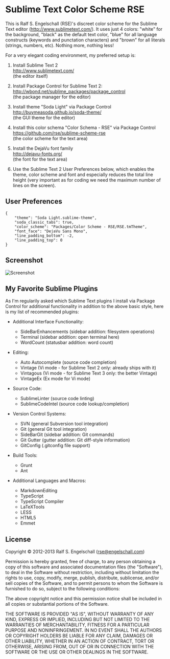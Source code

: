 Sublime Text Color Scheme RSE
=============================

This is Ralf S. Engelschall (RSE)'s discreet color scheme for the
Sublime Text editor (http://www.sublimetext.com/). It uses just 4
colors: "white" for the background, "black" as the default text color,
"blue" for all language constructs (keywords and punctation characters)
and "brown" for all literals (strings, numbers, etc). Nothing more,
nothing less! 

For a very elegant coding environment, my preferred setup is:

1. Install Sublime Text 2<br/>
   http://www.sublimetext.com/<br/>
   (the editor itself)

2. Install Package Control for Sublime Text 2:<br/>
   http://wbond.net/sublime_packages/package_control <br/>
   (the package manager for the editor)

3. Install theme "Soda Light" via Package Control<br/>
   http://buymeasoda.github.io/soda-theme/ <br/>
   (the GUI theme for the editor)

4. Install this color schema "Color Schema - RSE" via Package Control<br/>
   https://github.com/rse/sublime-scheme-rse<br/>
   (the color scheme for the text area)

5. Install the DejaVu font family<br/>
   http://dejavu-fonts.org/<br/>
   (the font for the text area)

6. Use the Sublime Text 2 User Preferences below, which enables the
   theme, color scheme and font and especially reduces the total line
   height (very important as for coding we need the maximum number of
   lines on the screen).

User Preferences
----------------

    {
        "theme": "Soda Light.sublime-theme",
        "soda_classic_tabs": true,
        "color_scheme": "Packages/Color Scheme - RSE/RSE.tmTheme",
        "font_face": "DejaVu Sans Mono",
        "line_padding_bottom": -2,
        "line_padding_top": 0
    }

Screenshot
----------

![Screenshot](screenshot.png "Sublime Text 2 with Color Scheme RSE and theme Soda Light")

My Favorite Sublime Plugins
---------------------------

As I'm regularily asked which Sublime Text plugins I install via Package
Control for additional functionality in addition to the above basic
style, here is my list of recommended plugins:

- Additional Interface Functionality:
  - SideBarEnhancements (sidebar addition: filesystem operations)
  - Terminal (sidebar addition: open terminal here)
  - WordCount (statusbar addition: word count)

- Editing:
  - Auto Autocomplete (source code completion)
  - Vintage (Vi mode - for Sublime Text 2 only: already ships with it)
  - Vintagous (Vi mode - for Sublime Text 3 only: the better Vintage)
  - VintageEx (Ex mode for Vi mode)

- Source Code:
  - SublimeLinter (source code linting)
  - SublimeCodeIntel (source code lookup/completion)

- Version Control Systems:
  - SVN (general Subversion tool integration)
  - Git (general Git tool integration)
  - SideBarGit (sidebar addition: Git commands)
  - Git Gutter (gutter addition: Git diff-style information)
  - GitConfig (.gitconfig file support)

- Build Tools:
  - Grunt
  - Ant

- Additional Languages and Macros:
  - MarkdownEditing 
  - TypeScript
  - TypeScript Compiler
  - LaTeXTools
  - LESS
  - HTML5
  - Emmet

License
-------

Copyright &copy; 2012-2013 Ralf S. Engelschall (rse@engelschall.com)

Permission is hereby granted, free of charge, to any person obtaining
a copy of this software and associated documentation files (the
"Software"), to deal in the Software without restriction, including
without limitation the rights to use, copy, modify, merge, publish,
distribute, sublicense, and/or sell copies of the Software, and to
permit persons to whom the Software is furnished to do so, subject to
the following conditions:

The above copyright notice and this permission notice shall be included
in all copies or substantial portions of the Software.

THE SOFTWARE IS PROVIDED "AS IS", WITHOUT WARRANTY OF ANY KIND,
EXPRESS OR IMPLIED, INCLUDING BUT NOT LIMITED TO THE WARRANTIES OF
MERCHANTABILITY, FITNESS FOR A PARTICULAR PURPOSE AND NONINFRINGEMENT.
IN NO EVENT SHALL THE AUTHORS OR COPYRIGHT HOLDERS BE LIABLE FOR ANY
CLAIM, DAMAGES OR OTHER LIABILITY, WHETHER IN AN ACTION OF CONTRACT,
TORT OR OTHERWISE, ARISING FROM, OUT OF OR IN CONNECTION WITH THE
SOFTWARE OR THE USE OR OTHER DEALINGS IN THE SOFTWARE.

